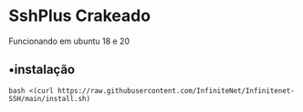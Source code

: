 # SshPlus Crakeado
Funcionando em ubuntu 18 e 20
## •instalação
```
bash <(curl https://raw.githubusercontent.com/InfiniteNet/Infinitenet-SSH/main/install.sh)
```
